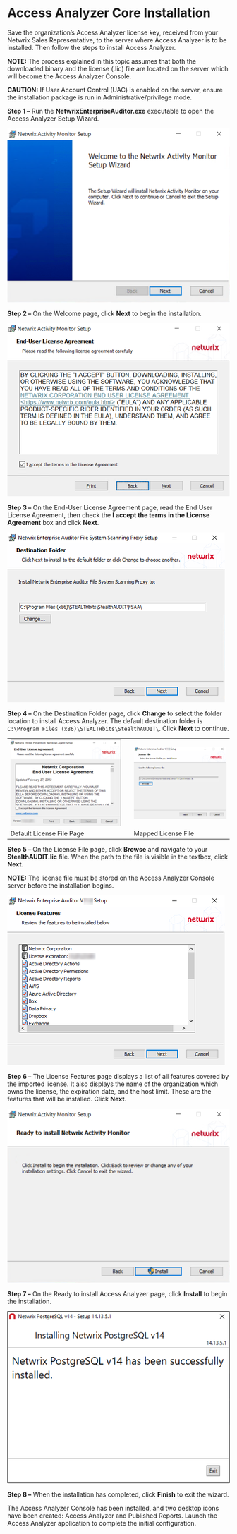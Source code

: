 # Access Analyzer Core Installation

Save the organization’s Access Analyzer license key, received from your Netwrix Sales Representative, to the server where Access Analyzer is to be installed. Then follow the steps to install Access Analyzer.

__NOTE:__ The process explained in this topic assumes that both the downloaded binary and the license (.lic) file are located on the server which will become the Access Analyzer Console.

__CAUTION:__ If User Account Control (UAC) is enabled on the server, ensure the installation package is run in Administrative/privilege mode.

__Step 1 –__ Run the __NetwrixEnterpriseAuditor.exe__ executable to open the Access Analyzer Setup Wizard.

![Setup Wizard Welcome page](/static/img/product_docs/activitymonitor/activitymonitor/install/welcome.png)

__Step 2 –__ On the Welcome page, click __Next__ to begin the installation.

![ End User License Agreement](/static/img/product_docs/activitymonitor/activitymonitor/install/eula.png)

__Step 3 –__ On the End-User License Agreement page, read the End User License Agreement, then check the __I accept the terms in the License Agreement__ box and click __Next__.

![Destinations Folder page](/static/img/product_docs/accessanalyzer/accessanalyzer/enterpriseauditor/install/filesystemproxy/destination.png)

__Step 4 –__ On the Destination Folder page, click __Change__ to select the folder location to install Access Analyzer. The default destination folder is ```C:\Program Files (x86)\STEALTHbits\StealthAUDIT\```. Click __Next__ to continue.

|  |  |  |
| --- | --- | --- |
| ![License File page](/static/img/product_docs/activitymonitor/activitymonitor/install/agent/license.png) |  | ![License File page with mapped file](/static/img/product_docs/accessanalyzer/accessanalyzer/enterpriseauditor/install/application/licensemapped.png) |
| Default License File Page |  | Mapped License File |

__Step 5 –__ On the License File page, click __Browse__ and navigate to your __StealthAUDIT.lic__ file. When the path to the file is visible in the textbox, click __Next__.

__NOTE:__ The license file must be stored on the Access Analyzer Console server before the installation begins.

![License Features page](/static/img/product_docs/accessanalyzer/accessanalyzer/enterpriseauditor/install/application/licensefeatures.png)

__Step 6 –__ The License Features page displays a list of all features covered by the imported license. It also displays the name of the organization which owns the license, the expiration date, and the host limit. These are the features that will be installed. Click __Next__.

![Ready to install Netwrix Access Governance page](/static/img/product_docs/activitymonitor/activitymonitor/install/ready.png)

__Step 7 –__ On the Ready to install Access Analyzer page, click __Install__ to begin the installation.

![Setup Wizard Completed page](/static/img/product_docs/threatprevention/threatprevention/install/reportingmodule/completed.png)

__Step 8 –__ When the installation has completed, click __Finish__ to exit the wizard.

The Access Analyzer Console has been installed, and two desktop icons have been created: Access Analyzer and Published Reports. Launch the Access Analyzer application to complete the initial configuration.
